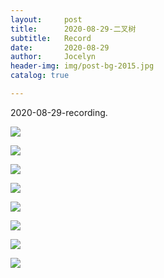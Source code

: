 ```yaml
---
layout:     post
title:      2020-08-29-二叉树
subtitle:   Record
date:       2020-08-29
author:     Jocelyn
header-img: img/post-bg-2015.jpg
catalog: true

---
```


2020-08-29-recording.

![](https://tva1.sinaimg.cn/large/007S8ZIlly1gi7uy5xbf8j30u012tqkj.jpg)

![](https://tva1.sinaimg.cn/large/007S8ZIlly1gi7uy5hrefj30u012tqh9.jpg)

![](https://tva1.sinaimg.cn/large/007S8ZIlly1gi7uy54msmj30u012th0h.jpg)

![](https://tva1.sinaimg.cn/large/007S8ZIlly1gi7uy4ch1sj30u012taok.jpg)

![](https://tva1.sinaimg.cn/large/007S8ZIlly1gi7uy3c3voj30u012tapa.jpg)

![](https://tva1.sinaimg.cn/large/007S8ZIlly1gi7uy309dcj30u012tne3.jpg)

![](https://tva1.sinaimg.cn/large/007S8ZIlly1gi7uy2lf7cj30u012tnag.jpg)

![](https://tva1.sinaimg.cn/large/007S8ZIlly1gi7uy2bbvuj30u012t0zt.jpg)

